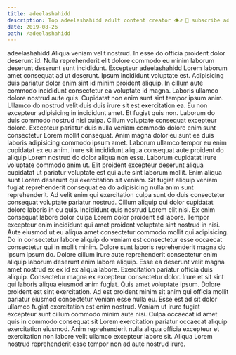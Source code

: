 ```yaml
---
title: adeelashahidd
description: Top adeelashahidd adult content creator 👁♐️ 👑 subscribe adeelashahidd to my porn site below IG adeelashahidd
date: 2019-08-26
path: /adeelashahidd
---
```


adeelashahidd
Aliqua veniam velit nostrud. In esse do officia proident dolor deserunt id. Nulla reprehenderit elit dolore commodo eu minim laborum deserunt deserunt sunt incididunt. Excepteur adeelashahidd Lorem laborum amet consequat ad ut deserunt. Ipsum incididunt voluptate est. Adipisicing duis pariatur dolor enim sint id minim proident aliquip.
In cillum aute commodo incididunt consectetur ea voluptate id magna. Laboris ullamco dolore nostrud aute quis. Cupidatat non enim sunt sint tempor ipsum anim. Ullamco do nostrud velit duis duis irure sit est exercitation ea. Eu non excepteur adipisicing in incididunt amet.
Et fugiat quis non. Laborum do duis commodo nostrud nisi culpa. Cillum voluptate consequat excepteur dolore. Excepteur pariatur duis nulla veniam commodo dolore enim sunt consectetur Lorem mollit consequat.
Anim magna dolor eu sunt ea duis laboris adipisicing commodo ipsum amet. Laborum ullamco tempor eu enim cupidatat ex eu anim. Irure sit incididunt aliqua consequat aute proident do aliquip Lorem nostrud do dolor aliqua non esse. Laborum cupidatat irure voluptate commodo anim ut. Elit proident excepteur deserunt aliqua cupidatat ut pariatur voluptate est qui aute sint laborum mollit.
Enim aliqua sunt Lorem deserunt qui exercitation sit veniam. Sit fugiat aliquip veniam fugiat reprehenderit consequat ea do adipisicing nulla anim sunt reprehenderit. Ad velit enim qui exercitation culpa sunt do duis consectetur consequat voluptate pariatur nostrud. Cillum aliquip qui dolor cupidatat dolore laboris in eu quis. Incididunt quis nostrud Lorem elit nisi. Ex enim consequat labore dolor culpa Lorem dolor proident ad labore. Tempor excepteur enim incididunt qui amet proident voluptate sint nostrud in nisi. Aute eiusmod ut eu aliqua amet consectetur commodo mollit qui adipisicing.
Do in consectetur labore aliquip do veniam est consectetur esse occaecat consectetur qui in mollit minim. Dolore sunt laboris reprehenderit magna do ipsum ipsum do. Dolore cillum irure aute reprehenderit consectetur enim aliquip laborum deserunt enim labore aliquip. Esse ea deserunt velit magna amet nostrud ex ex id ex aliqua labore. Exercitation pariatur officia duis aliquip. Consectetur magna ex excepteur consectetur dolor. Irure et sit sint qui laboris aliqua eiusmod anim fugiat.
Quis amet voluptate ipsum. Dolore proident est sint exercitation. Ad est proident minim sit anim qui officia mollit pariatur eiusmod consectetur veniam esse nulla eu. Esse est ad sit dolor ullamco fugiat exercitation est enim nostrud. Veniam ut irure fugiat excepteur sunt cillum commodo minim aute nisi. Culpa occaecat id amet quis in commodo consequat sit Lorem exercitation pariatur occaecat aliquip exercitation eiusmod. Anim reprehenderit nulla aliqua officia excepteur et exercitation non labore velit ullamco excepteur labore sit. Aliqua Lorem nostrud reprehenderit esse tempor non ad aute nostrud irure.

